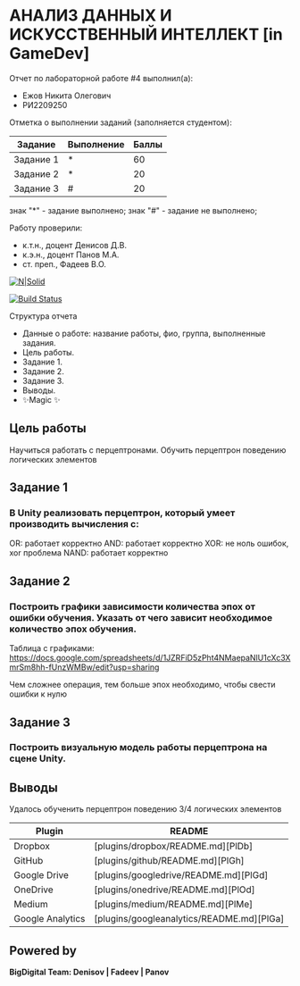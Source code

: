 # АНАЛИЗ ДАННЫХ И ИСКУССТВЕННЫЙ ИНТЕЛЛЕКТ [in GameDev]
Отчет по лабораторной работе #4 выполнил(а):
- Ежов Никита Олегович
- РИ2209250


Отметка о выполнении заданий (заполняется студентом):


| Задание | Выполнение | Баллы |
| ------ | ------ | ------ |
| Задание 1 | * | 60 |
| Задание 2 | * | 20 |
| Задание 3 | # | 20 |

знак "*" - задание выполнено; знак "#" - задание не выполнено;

Работу проверили:
- к.т.н., доцент Денисов Д.В.
- к.э.н., доцент Панов М.А.
- ст. преп., Фадеев В.О.

[![N|Solid](https://cldup.com/dTxpPi9lDf.thumb.png)](https://nodesource.com/products/nsolid)

[![Build Status](https://travis-ci.org/joemccann/dillinger.svg?branch=master)](https://travis-ci.org/joemccann/dillinger)

Структура отчета

- Данные о работе: название работы, фио, группа, выполненные задания.
- Цель работы.
- Задание 1.
- Задание 2.
- Задание 3.
- Выводы.
- ✨Magic ✨

## Цель работы
Научиться работать с перцептронами. Обучить перцептрон поведению логических элементов

## Задание 1
### В Unity реализовать перцептрон, который умеет производить вычисления с:
OR: работает корректно
AND: работает корректно
XOR: не ноль ошибок, xor проблема
NAND: работает корректно

## Задание 2
### Построить графики зависимости количества эпох от ошибки  обучения. Указать от чего зависит необходимое количество эпох обучения.
Таблица с графиками:
https://docs.google.com/spreadsheets/d/1JZRFiD5zPht4NMaepaNlU1cXc3XmrSm8hh-fUnzWMBw/edit?usp=sharing

Чем сложнее операция, тем больше эпох необходимо, чтобы свести ошибки к нулю

## Задание 3
### Построить визуальную модель работы перцептрона на сцене Unity.

## Выводы

Удалось обученить перцептрон поведению 3/4 логических элементов

| Plugin | README |
| ------ | ------ |
| Dropbox | [plugins/dropbox/README.md][PlDb] |
| GitHub | [plugins/github/README.md][PlGh] |
| Google Drive | [plugins/googledrive/README.md][PlGd] |
| OneDrive | [plugins/onedrive/README.md][PlOd] |
| Medium | [plugins/medium/README.md][PlMe] |
| Google Analytics | [plugins/googleanalytics/README.md][PlGa] |

## Powered by

**BigDigital Team: Denisov | Fadeev | Panov**
